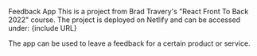 Feedback App
This is a project from Brad Travery's "React Front To Back 2022" course. The project is deployed on Netlify and can be accessed under: {include URL}

The app can be used to leave a feedback for a certain product or service.
